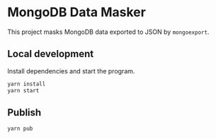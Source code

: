 # MongoDB Data Masker

This project masks MongoDB data exported to JSON by `mongoexport`.

## Local development

Install dependencies and start the program.

```sh
yarn install
yarn start
```

## Publish

```sh
yarn pub
```
